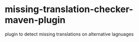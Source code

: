 # missing-translation-checker-maven-plugin
 plugin to detect missing translations on alternative lagnuages
